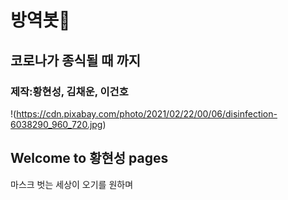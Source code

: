 # 방역봇👀
## 코로나가 종식될 때 까지
### 제작:황현성, 김채운, 이건호 

!(https://cdn.pixabay.com/photo/2021/02/22/00/06/disinfection-6038290_960_720.jpg)


## Welcome to 황현성 pages

마스크 벗는 세상이 오기를 원하며
